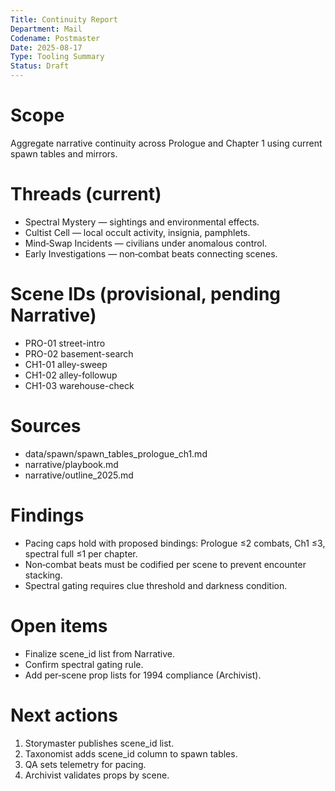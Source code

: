 ```yaml
---
Title: Continuity Report
Department: Mail
Codename: Postmaster
Date: 2025-08-17
Type: Tooling Summary
Status: Draft
---
```


# Scope
Aggregate narrative continuity across Prologue and Chapter 1 using current spawn tables and mirrors.

# Threads (current)
- Spectral Mystery — sightings and environmental effects.
- Cultist Cell — local occult activity, insignia, pamphlets.
- Mind‑Swap Incidents — civilians under anomalous control.
- Early Investigations — non‑combat beats connecting scenes.

# Scene IDs (provisional, pending Narrative)
- PRO-01 street-intro
- PRO-02 basement-search
- CH1-01 alley-sweep
- CH1-02 alley-followup
- CH1-03 warehouse-check

# Sources
- data/spawn/spawn_tables_prologue_ch1.md
- narrative/playbook.md
- narrative/outline_2025.md

# Findings
- Pacing caps hold with proposed bindings: Prologue ≤2 combats, Ch1 ≤3, spectral full ≤1 per chapter.
- Non‑combat beats must be codified per scene to prevent encounter stacking.
- Spectral gating requires clue threshold and darkness condition.

# Open items
- Finalize scene_id list from Narrative.
- Confirm spectral gating rule.
- Add per‑scene prop lists for 1994 compliance (Archivist).

# Next actions
1) Storymaster publishes scene_id list.  
2) Taxonomist adds scene_id column to spawn tables.  
3) QA sets telemetry for pacing.  
4) Archivist validates props by scene.
